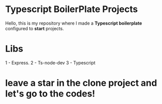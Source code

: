 # Typescript BoilerPlate Projects

  
Hello, this is my repository where I made a **Typescript boilerplate** configured to **start** projects.


# Libs
1 - Express.
2 - Ts-node-dev
3 - Typescript


# leave a star in the clone project and let's go to the codes!
